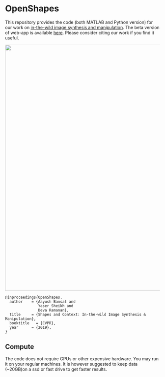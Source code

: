 # OpenShapes

This repository provides the code (both MATLAB and Python version) for our work on [in-the-wild image synthesis and manipulation](http://www.cs.cmu.edu/~aayushb/OpenShapes/). The beta version of web-app is available [here](openshapes.perception.cs.cmu.edu:5000). Please consider citing our work if you find it useful.

<img src="./teaser.png" width="800px"/>

```make
@inproceedings{OpenShapes,
  author    = {Aayush Bansal and
               Yaser Sheikh and
               Deva Ramanan},
  title     = {Shapes and Context: In-the-wild Image Synthesis & Manipulation},
  booktitle   = {CVPR},
  year      = {2019},
}
```

## Compute

The code does not require GPUs or other expensive hardware. You may run it on your regular machines. It is however suggested to keep data (~20GB)on a ssd or fast drive to get faster results.



